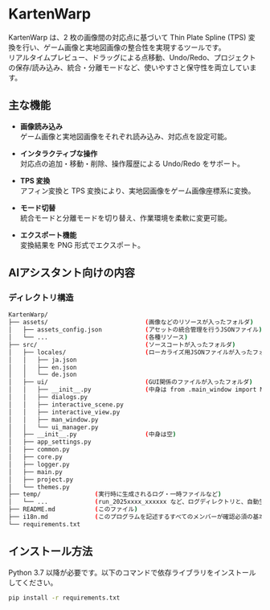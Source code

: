 # KartenWarp

KartenWarp は、2 枚の画像間の対応点に基づいて Thin Plate Spline (TPS) 変換を行い、ゲーム画像と実地図画像の整合性を実現するツールです。  
リアルタイムプレビュー、ドラッグによる点移動、Undo/Redo、プロジェクトの保存/読み込み、統合・分離モードなど、使いやすさと保守性を両立しています。

## 主な機能

- **画像読み込み**  
  ゲーム画像と実地図画像をそれぞれ読み込み、対応点を設定可能。

- **インタラクティブな操作**  
  対応点の追加・移動・削除、操作履歴による Undo/Redo をサポート。

- **TPS 変換**  
  アフィン変換と TPS 変換により、実地図画像をゲーム画像座標系に変換。

- **モード切替**  
  統合モードと分離モードを切り替え、作業環境を柔軟に変更可能。

- **エクスポート機能**  
  変換結果を PNG 形式でエクスポート。

## AIアシスタント向けの内容

### ディレクトリ構造
```bash
KartenWarp/
├── assets/                           (画像などのリソースが入ったフォルダ)
│   ├── assets_config.json            (アセットの統合管理を行うJSONファイル)
│   └── ...                           (各種リソース)
├── src/                              (ソースコートが入ったフォルダ)
│   ├── locales/                      (ローカライズ用JSONファイルが入ったフォルダ)
│   │   ├── ja.json
│   │   ├── en.json
│   │   └── de.json
│   ├── ui/                           (GUI関係のファイルが入ったフォルダ)
│   │   ├── __init__.py               (中身は from .main_window import MainWindow )
│   │   ├── dialogs.py
│   │   ├── interactive_scene.py
│   │   ├── interactive_view.py
│   │   ├── man_window.py
│   │   └── ui_manager.py
│   ├── __init__.py                   (中身は空)
│   ├── app_settings.py
│   ├── common.py
│   ├── core.py
│   ├── logger.py
│   ├── main.py
│   ├── project.py
│   └── themes.py
├── temp/               (実行時に生成されるログ・一時ファイルなど)
│   └── ...             (run_2025xxxx_xxxxxx など、ログディレクトリと、自動生成されるローカライズ用 JSON ファイルが生成される)
├── README.md           (このファイル)
├── i18n.md             (このプログラムを記述するすべてのメンバーが確認必須の基本規約)
└── requirements.txt
```

## インストール方法

Python 3.7 以降が必要です。以下のコマンドで依存ライブラリをインストールしてください。

```bash
pip install -r requirements.txt
